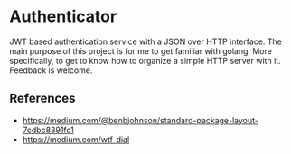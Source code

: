 # Authenticator

JWT based authentication service with a JSON over HTTP interface.
The main purpose of this project is for me to get familiar with golang. More specifically, to get to know how to organize a simple HTTP server with it.
Feedback is welcome.

## References

* https://medium.com/@benbjohnson/standard-package-layout-7cdbc8391fc1
* https://medium.com/wtf-dial
